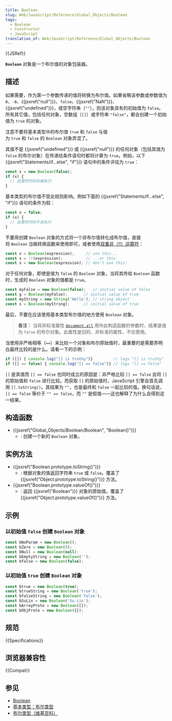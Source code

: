 ```yaml
---
title: Boolean
slug: Web/JavaScript/Reference/Global_Objects/Boolean
tags:
  - Boolean
  - Constructor
  - JavaScript
translation_of: Web/JavaScript/Reference/Global_Objects/Boolean
---
```

{{JSRef}}

**`Boolean`** 对象是一个布尔值的对象包装器。

## 描述

如果需要，作为第一个参数传递的值将转换为布尔值。如果省略该参数或参数值为 `0`、`-0`、{{jsxref("null")}}、`false`、{{jsxref("NaN")}}、{{jsxref("undefined")}}，或空字符串（`""`），则该对象具有的初始值为 `false`。所有其它值，包括任何对象，空数组（`[]`）或字符串 `"false"`，都会创建一个初始值为 `true` 的对象。

注意不要将基本类型中的布尔值 `true` 和 `false` 与值为 `true` 和 `false` 的 `Boolean` 对象弄混了。

其值不是 {{jsxref("undefined")}} 或 {{jsxref("null")}} 的任何对象（包括其值为 `false` 的布尔对象）在传递给条件语句时都将计算为 `true`。例如，以下 {{jsxref("Statements/if...else", "if")}} 语句中的条件评估为 `true`：

```js
const x = new Boolean(false);
if (x) {
  // 这里的代码会被执行
}
```

基本类型的布尔值不受此规则影响。例如下面的 {{jsxref("Statements/if...else", "if")}} 语句的条件为假：

```js
const x = false;
if (x) {
  // 这里的代码不会执行
}
```

不要用创建 `Boolean` 对象的方式将一个非布尔值转化成布尔值，直接将 `Boolean` 当做转换函数来使用即可，或者使用[双重非（!!）运算符](/zh-CN/docs/Web/JavaScript/Reference/Operators/Logical_NOT#double_not_!!)：

```js
const x = Boolean(expression);     // use this...
const x = !!(expression);          // ...or this
const x = new Boolean(expression); // don't use this!
```

对于任何对象，即使是值为 `false` 的 `Boolean` 对象，当将其传给 `Boolean` 函数时，生成的 `Boolean` 对象的值都是 `true`。

```js
const myFalse = new Boolean(false);   // initial value of false
const g = Boolean(myFalse);       // initial value of true
const myString = new String('Hello'); // string object
const s = Boolean(myString);      // initial value of true
```

最后，不要在应该使用基本类型布尔值的地方使用 `Boolean` 对象。

> **备注：** 当将非标准属性 [`document.all`](/zh-CN/docs/Web/API/Document#属性) 用作此构造函数的参数时，结果是值为 `false` 的布尔对象。此属性是旧的、非标准的属性，不应使用。

当使用非严格相等（`==`）来比较一个对象和布尔原始值时，最重要的是需要弄明白最终比较的是什么。请看一下的示例：

```js
if ([]) { console.log("[] is truthy")}         // logs "[] is truthy"
if ([] == false) { console.log("[] == false")} // logs "[] == false"
```

`[]` 是真值而 `[] == false` 也同时成立的原因是：非严格比较 `[] == false` 会将 `[]` 的原始值和 `false` 进行比较。而获取 `[]` 的原始值时，JavaScript 引擎会首先调用 `[].toString()`。其结果为 `""`，也是最终和 `false` 一起比较的值。换句话说，`[] == false` 等价于 `"" == false`，而 `""` 是假值——这也解释了为什么会得到这一结果。

## 构造函数

- {{jsxref("Global_Objects/Boolean/Boolean", "Boolean()")}}
  - : 创建一个新的 `Boolean` 对象。

## 实例方法

- {{jsxref("Boolean.prototype.toString()")}}
  - : 根据对象的值返回字符串 `true` 或 `false`。覆盖了 {{jsxref("Object.prototype.toString()")}} 方法。
- {{jsxref("Boolean.prototype.valueOf()")}}
  - : 返回 {{jsxref("Boolean")}} 对象的原始值。覆盖了 {{jsxref("Object.prototype.valueOf()")}} 方法。

## 示例

### 以初始值 `false` 创建 `Boolean` 对象

```js
const bNoParam = new Boolean();
const bZero = new Boolean(0);
const bNull = new Boolean(null);
const bEmptyString = new Boolean('');
const bfalse = new Boolean(false);
```

### 以初始值 `true` 创建 `Boolean` 对象

```js
const btrue = new Boolean(true);
const btrueString = new Boolean('true');
const bfalseString = new Boolean('false');
const bSuLin = new Boolean('Su Lin');
const bArrayProto = new Boolean([]);
const bObjProto = new Boolean({});
```

## 规范

{{Specifications}}

## 浏览器兼容性

{{Compat}}

## 参见

- [Boolean](/zh-CN/docs/Glossary/Boolean)
- [基本类型：布尔类型](/zh-CN/docs/Web/JavaScript/Data_structures#布尔类型)
- [布尔类型（维基百科）](https://zh.wikipedia.org/wiki/布林_(資料類型))
